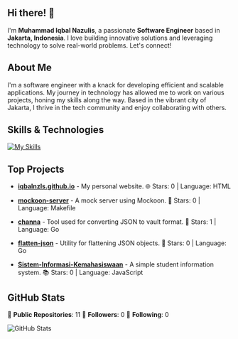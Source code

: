 ## Hi there! 👋

I'm **Muhammad Iqbal Nazulis**, a passionate **Software Engineer** based in **Jakarta, Indonesia**. I love building innovative solutions and leveraging technology to solve real-world problems. Let's connect!

## About Me

I'm a software engineer with a knack for developing efficient and scalable applications. My journey in technology has allowed me to work on various projects, honing my skills along the way. Based in the vibrant city of Jakarta, I thrive in the tech community and enjoy collaborating with others.

## Skills & Technologies

[![My Skills](https://skillicons.dev/icons?i=go,git,github,docker,postgres,mongodb,java,aws,gitlab,mysql&perline=8)](https://skillicons.dev)

## Top Projects

- [**iqbalnzls.github.io**](https://github.com/iqbalnzls/iqbalnzls.github.io) - My personal website. 🌐 
  Stars: 0 | Language: HTML

- [**mockoon-server**](https://github.com/iqbalnzls/mockoon-server) - A mock server using Mockoon. 🤖 
  Stars: 0 | Language: Makefile

- [**channa**](https://github.com/iqbalnzls/channa) - Tool used for converting JSON to vault format. 🔧 
  Stars: 1 | Language: Go

- [**flatten-json**](https://github.com/iqbalnzls/flatten-json) - Utility for flattening JSON objects. 📄 
  Stars: 0 | Language: Go

- [**Sistem-Informasi-Kemahasiswaan**](https://github.com/iqbalnzls/Sistem-Informasi-Kemahasiswaan) - A simple student information system. 📚 
  Stars: 0 | Language: JavaScript

## GitHub Stats

🔹 **Public Repositories**: 11 
🔹 **Followers**: 0 
🔹 **Following**: 0 

![GitHub Stats](https://github-readme-stats.vercel.app/api?username=iqbalnzls&show_icons=true&count_private=true&theme=radical)


